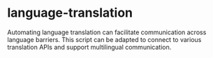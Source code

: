 # language-translation

Automating language translation can facilitate communication across language barriers. This script can be adapted to connect to various translation APIs and support multilingual communication.

